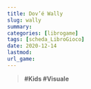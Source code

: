 ```yaml
---
title: Dov’é Wally
slug: wally
summary: 
categories: [librogame]
tags: [scheda_LibroGioco]
date: 2020-12-14
lastmod: 
url_game: 
---
```

> **#Kids #Visuale** 




